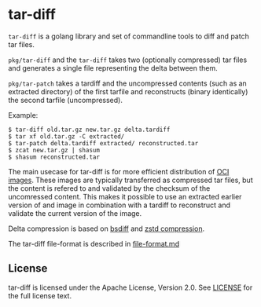 tar-diff
==

`tar-diff` is a golang library and set of commandline tools to diff and patch tar files.

`pkg/tar-diff` and the `tar-diff` takes two (optionally compressed) tar files and generates a single file representing the delta between them.

`pkg/tar-patch` takes a tardiff and the uncompressed contents (such as an extracted directory) of the first tarfile and reconstructs (binary identically) the second tarfile (uncompressed).

Example:
```
$ tar-diff old.tar.gz new.tar.gz delta.tardiff
$ tar xf old.tar.gz -C extracted/
$ tar-patch delta.tardiff extracted/ reconstructed.tar
$ zcat new.tar.gz | shasum
$ shasum reconstructed.tar
```

The main usecase for tar-diff is for more efficient distribution of [OCI images](https://github.com/opencontainers/image-spec).
These images are typically transferred as compressed tar files, but the content is refered to and validated by the checksum of
the uncomressed content. This makes it possible to use an extracted earlier version of and image in combination with a tardiff
to reconstruct and validate the current version of the image.

Delta compression is based on [bsdiff](http://www.daemonology.net/bsdiff/) and [zstd compression](https://facebook.github.io/zstd/).

The tar-diff file-format is described in [file-format.md](file-format.md)

License
-
tar-diff is licensed under the Apache License, Version 2.0. See
[LICENSE](LICENSE) for the full license text.
